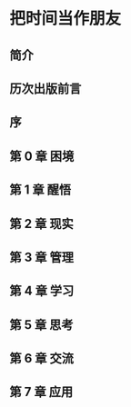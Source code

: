 # 把时间当作朋友

## 简介

## 历次出版前言

## 序

## 第 0 章 困境

## 第 1 章 醒悟

## 第 2 章 现实

## 第 3 章 管理

## 第 4 章 学习

## 第 5 章 思考

## 第 6 章 交流

## 第 7 章 应用
